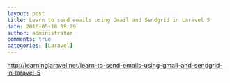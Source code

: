 ```yaml
---
layout: post
title: Learn to send emails using Gmail and Sendgrid in Laravel 5
date: 2016-05-18 09:29
author: administrator
comments: true
categories: [Laravel]
---
```

<a href="http://learninglaravel.net/learn-to-send-emails-using-gmail-and-sendgrid-in-laravel-5">http://learninglaravel.net/learn-to-send-emails-using-gmail-and-sendgrid-in-laravel-5</a>

